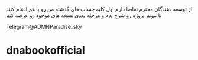 از توسعه دهندگان محترم تقاضا دارم اول کلیه حساب های گذشته من رو با هم ادغام کنند تا بتونم پروژه رو شرح بدم و مرحله بعدی نسخه های موجود رو عرضه کنم 

Telegram@ADMNParadise_sky

# dnabookofficial
